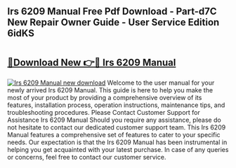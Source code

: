 ## Irs 6209 Manual Free Pdf Download - Part-d7C New Repair Owner Guide - User Service Edition 6idKS

# <h2><a href="http://bc39958.oget.top/?id=Irs+6209+Manual">🔗Download New 👉🔴 Irs 6209 Manual</a></h2>

[![Irs 6209 Manual new download](https://i.imgur.com/5g1atiW.png)](http://bc39958.oget.top/?id=Irs+6209+Manual)
Welcome to the user manual for your newly arrived Irs 6209 Manual. This guide is here to help you make the most of your product by providing a comprehensive overview of its features, installation process, operation instructions, maintenance tips, and troubleshooting procedures. Please Contact Customer Support for Assistance Irs 6209 Manual Should you require any assistance, please do not hesitate to contact our dedicated customer support team. This Irs 6209 Manual features a comprehensive set of features to cater to your specific needs. Our expectation is that the Irs 6209 Manual has been instrumental in helping you get acquainted with your latest purchase. In case of any queries or concerns, feel free to contact our customer service.
